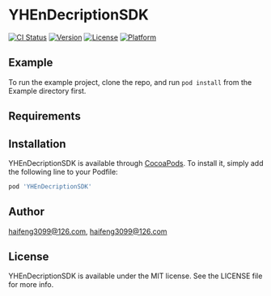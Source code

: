 # YHEnDecriptionSDK

[![CI Status](https://img.shields.io/travis/haifeng3099@126.com/YHEnDecriptionSDK.svg?style=flat)](https://travis-ci.org/haifeng3099@126.com/YHEnDecriptionSDK)
[![Version](https://img.shields.io/cocoapods/v/YHEnDecriptionSDK.svg?style=flat)](https://cocoapods.org/pods/YHEnDecriptionSDK)
[![License](https://img.shields.io/cocoapods/l/YHEnDecriptionSDK.svg?style=flat)](https://cocoapods.org/pods/YHEnDecriptionSDK)
[![Platform](https://img.shields.io/cocoapods/p/YHEnDecriptionSDK.svg?style=flat)](https://cocoapods.org/pods/YHEnDecriptionSDK)

## Example

To run the example project, clone the repo, and run `pod install` from the Example directory first.

## Requirements

## Installation

YHEnDecriptionSDK is available through [CocoaPods](https://cocoapods.org). To install
it, simply add the following line to your Podfile:

```ruby
pod 'YHEnDecriptionSDK'
```

## Author

haifeng3099@126.com, haifeng3099@126.com

## License

YHEnDecriptionSDK is available under the MIT license. See the LICENSE file for more info.
